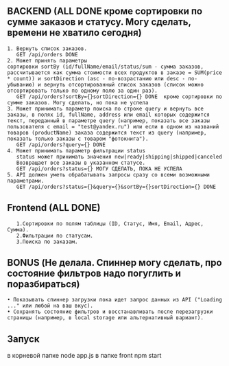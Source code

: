    ## BACKEND (ALL DONE кроме сортировки по сумме заказов и статусу. Могу сделать, времени не хватило сегодня)
    
    1. Вернуть список заказов. 
       GET /api/orders DONE
    2. Может принять параметры сортировки sortBy (id/fullName/email/status/sum - сумма заказов, рассчитывается как сумма стоимости всех продуктов в заказе = SUM(price * count)) и sortDirection (asc - по-возрастанию или desc - по-убыванию) и вернуть отсортированный список заказов (список можно отсортировать только по одному полю за один раз).
       GET /api/orders?sortBy={}sortDirection={} DONE  кроме сортировки по сумме заказов. Могу сделать, но пока не успела
    3. Может принимать параметр поиска по строке query и вернуть все заказы, в полях id, fullName, address или email которых содержится текст, переданный в параметре query (например, показать все заказы пользователя с email = "test@yandex.ru") или если в одном из названий товаров (productName) заказа содержится текст из query (например, показать только заказы с товаром "фотокнига").
       GET /api/orders?query={} DONE
    4. Может принимать параметр фильтрации status
       status может принимать значения new|ready|shipping|shipped|canceled
       Возвращает все заказы в указанном статусе.
       GET /api/orders?status={} МОГУ СДЕЛАТЬ, ПОКА НЕ УСПЕЛА
    5. API должен уметь обрабатывать запросы сразу со всеми возможными параметрами. 
       GET /api/orders?status={}&query={}&sortBy={}sortDirection={} DONE
   ## Frontend (ALL DONE)
       1.Сортировки по полям таблицы (ID, Статус, Имя, Email, Адрес, Сумма).
       2.Фильтрации по статусам.
       3.Поиска по заказам.
## BONUS (Не делала. Спиннер могу сделать, про состояние фильтров надо погуглить и поразбираться)
    • Показывать спиннер загрузки пока идет запрос данных из API ("Loading ..." или любой на ваш вкус).
    • Сохранять состояние фильтров и восстанавливать после перезагрузки страницы (например, в local storage или альтернативный вариант).
    
## Запуск
в корневой папке node app.js
в папке front npm start

